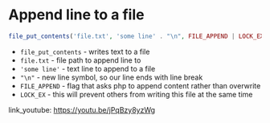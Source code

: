 # Append line to a file

```php
file_put_contents('file.txt', 'some line' . "\n", FILE_APPEND | LOCK_EX);
```

- `file_put_contents` - writes text to a file
- `file.txt` - file path to append line to
- `'some line'` - text line to append to a file
- `"\n"` - new line symbol, so our line ends with line break
- `FILE_APPEND` - flag that asks php to append content rather than overwrite
- `LOCK_EX` - this will prevent others from writing this file at the same time


link_youtube: https://youtu.be/jPqBzy8yzWg
